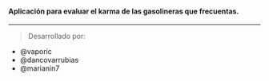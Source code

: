 #### Aplicaci&oacute;n para evaluar el karma de las gasolineras que frecuentas.

***

> Desarrollado por:

* @vaporic
* @dancovarrubias
* @marianin7